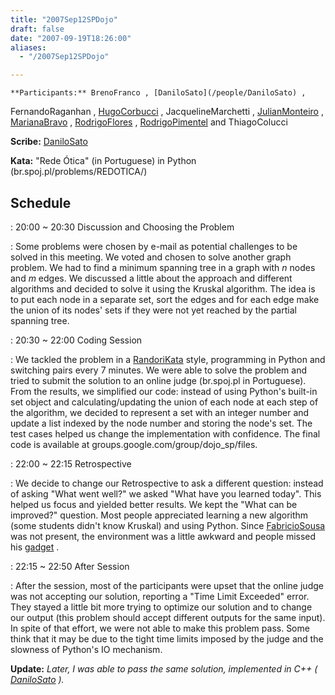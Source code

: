 ```yaml
---
title: "2007Sep12SPDojo"
draft: false
date: "2007-09-19T18:26:00"
aliases:
  - "/2007Sep12SPDojo"

---
```

    **Participants:** BrenoFranco , [DaniloSato](/people/DaniloSato) ,
FernandoRaganhan , [HugoCorbucci](/people/HugoCorbucci) ,
JacquelineMarchetti , [JulianMonteiro](/people/JulianMonteiro) ,
[MarianaBravo](/MarianaBravo) , [RodrigoFlores](/people/RodrigoFlores) ,
[RodrigoPimentel](/people/RodrigoPimentel) and ThiagoColucci

**Scribe:** [DaniloSato](/people/DaniloSato)

**Kata:** "Rede Ótica" (in Portuguese) in Python
(br.spoj.pl/problems/REDOTICA/)

Schedule
--------

 
:   20:00 \~ 20:30 Discussion and Choosing the Problem

 
:   Some problems were chosen by e-mail as potential challenges to be
    solved in this meeting. We voted and chosen to solve another
    graph problem. We had to find a minimum spanning tree in a graph
    with *n* nodes and *m* edges. We discussed a little about the
    approach and different algorithms and decided to solve it using the
    Kruskal algorithm. The idea is to put each node in a separate set,
    sort the edges and for each edge make the union of its nodes' sets
    if they were not yet reached by the partial spanning tree.

 
:   20:30 \~ 22:00 Coding Session

 
:   We tackled the problem in a [RandoriKata](/RandoriKata) style,
    programming in Python and switching pairs every 7 minutes. We were
    able to solve the problem and tried to submit the solution to an
    online judge (br.spoj.pl in Portuguese). From the results, we
    simplified our code: instead of using Python's built-in set object
    and calculating/updating the union of each node at each step of the
    algorithm, we decided to represent a set with an integer number and
    update a list indexed by the node number and storing the node's set.
    The test cases helped us change the implementation with confidence.
    The final code is available
    at groups.google.com/group/dojo\_sp/files.

 
:   22:00 \~ 22:15 Retrospective

 
:   We decide to change our Retrospective to ask a different question:
    instead of asking "What went well?" we asked "What have you
    learned today". This helped us focus and yielded better results. We
    kept the "What can be improved?" question. Most people appreciated
    learning a new algorithm (some students didn't know Kruskal) and
    using Python. Since [FabricioSousa](/FabricioSousa) was not present,
    the environment was a little awkward and people missed his
    [gadget](/record/2007Sep05SPDojo) .

 
:   22:15 \~ 22:50 After Session

 
:   After the session, most of the participants were upset that the
    online judge was not accepting our solution, reporting a "Time Limit
    Exceeded" error. They stayed a little bit more trying to optimize
    our solution and to change our output (this problem should accept
    different outputs for the same input). In spite of that effort, we
    were not able to make this problem pass. Some think that it may be
    due to the tight time limits imposed by the judge and the slowness
    of Python's IO mechanism.

**Update:** *Later, I was able to pass the same solution, implemented in
C++ ( [DaniloSato](/people/DaniloSato) ).*
